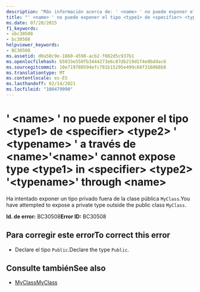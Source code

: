 ```yaml
---
description: "Más información acerca de: ' <name> ' no puede exponer el tipo <type1> en <specifier> <type2> ' <typename> ' a través de <name>"
title: "' <name> ' no puede exponer el tipo <type1> de <specifier> <type2> ' <typename> ' a través de <name>"
ms.date: 07/20/2015
f1_keywords:
- vbc30508
- bc30508
helpviewer_keywords:
- BC30508
ms.assetid: d0a58c9e-1860-4598-acb2-f082d5c937b1
ms.openlocfilehash: b5033e550fb3444273e6c87db219d1f4e0bd4ac6
ms.sourcegitcommit: 10e719780594efc781b15295e499c66f316068b8
ms.translationtype: MT
ms.contentlocale: es-ES
ms.lasthandoff: 02/14/2021
ms.locfileid: "100479990"
---
```

# <a name="name-cannot-expose-type-type1-in-specifier-type2-typename-through-name"></a><span data-ttu-id="c93e4-103">' \<name> ' no puede exponer el tipo \<type1> de \<specifier> \<type2> ' \<typename> ' a través de \<name></span><span class="sxs-lookup"><span data-stu-id="c93e4-103">'\<name>' cannot expose type \<type1> in \<specifier> \<type2> '\<typename>' through \<name></span></span>

<span data-ttu-id="c93e4-104">Ha intentado exponer un tipo privado fuera de la clase pública `MyClass`.</span><span class="sxs-lookup"><span data-stu-id="c93e4-104">You have attempted to expose a private type outside the public class `MyClass`.</span></span>  
  
 <span data-ttu-id="c93e4-105">**Id. de error:** BC30508</span><span class="sxs-lookup"><span data-stu-id="c93e4-105">**Error ID:** BC30508</span></span>  
  
## <a name="to-correct-this-error"></a><span data-ttu-id="c93e4-106">Para corregir este error</span><span class="sxs-lookup"><span data-stu-id="c93e4-106">To correct this error</span></span>  
  
- <span data-ttu-id="c93e4-107">Declare el tipo `Public`.</span><span class="sxs-lookup"><span data-stu-id="c93e4-107">Declare the type `Public`.</span></span>  
  
## <a name="see-also"></a><span data-ttu-id="c93e4-108">Consulte también</span><span class="sxs-lookup"><span data-stu-id="c93e4-108">See also</span></span>

- [<span data-ttu-id="c93e4-109">MyClass</span><span class="sxs-lookup"><span data-stu-id="c93e4-109">MyClass</span></span>](../programming-guide/program-structure/me-my-mybase-and-myclass.md#myclass)
